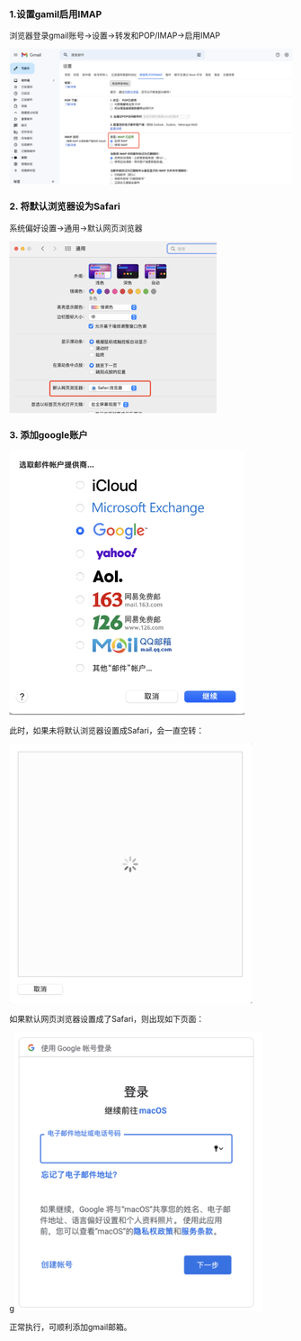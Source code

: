 ### 1.设置gamil启用IMAP

浏览器登录gmail账号->设置->转发和POP/IMAP->启用IMAP

![](../images/2022-09-24-11-13-46-image.png)

### 2. 将默认浏览器设为Safari

系统偏好设置->通用->默认网页浏览器

<img src="../images/2022-09-24-11-15-35-image.png" title="" alt="" width="369">

### 3. 添加google账户

<img src="../images/2022-09-24-11-17-03-image.png" title="" alt="" width="419">

此时，如果未将默认浏览器设置成Safari，会一直空转：

<img src="../images/2022-09-24-11-18-11-image.png" title="" alt="" width="432">

如果默认网页浏览器设置成了Safari，则出现如下页面：

g<img title="" src="../images/2022-09-24-11-19-12-image.png" alt="" width="442">

正常执行，可顺利添加gmail邮箱。
